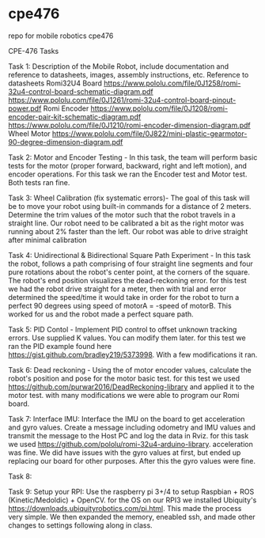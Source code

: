 # cpe476
repo for mobile robotics cpe476

CPE-476 Tasks

Task 1: Description of the Mobile Robot, include documentation and reference to datasheets, images, assembly instructions, etc. 
  Reference to datasheets
  Romi32U4 Board 
  https://www.pololu.com/file/0J1258/romi-32u4-control-board-schematic-diagram.pdf
  https://www.pololu.com/file/0J1261/romi-32u4-control-board-pinout-power.pdf
  Romi Encoder 
  https://www.pololu.com/file/0J1208/romi-encoder-pair-kit-schematic-diagram.pdf
  https://www.pololu.com/file/0J1210/romi-encoder-dimension-diagram.pdf
  Wheel Motor
  https://www.pololu.com/file/0J822/mini-plastic-gearmotor-90-degree-dimension-diagram.pdf
 
Task 2: Motor and Encoder Testing - In this task, the team will perform basic tests for the motor (proper forward, backward, right and left motion), and encoder operations.
  For this task we ran the Encoder test and Motor test. Both tests ran fine.
  
Task 3: Wheel Calibration (fix systematic errors)- The goal of this task will be to move your robot using built-in commands for a distance  of 2 meters. Determine the trim values of the motor such that the robot travels in a straight line. 
  Our robot need to be calibrated a bit as the right motor was running about 2% faster than the left. Our robot was able to drive straight   after minimal calibration
  
Task 4: Unidirectional & Bidirectional Square Path Experiment - In this task the robot, follows a path comprising of four straight line segments and four pure rotations about the robot's center point, at the corners of the square. The robot's end position visualizes the dead-reckoning error.
  for this test we had the robot drive straight for a meter, then with trial and error determined the speed/time it would take in order   for   the robot to turn a perfect 90 degrees using speed of motorA = -speed of motorB. This worked for us and the robot made a perfect   square path. 
  
Task 5: PID Contol - Implement PID control to offset unknown tracking errors. Use supplied K values. You can modify them later. 
  for this test we ran the PID example found here https://gist.github.com/bradley219/5373998. With a few modifications it ran.
  
Task 6: Dead reckoning - Using the of motor encoder values, calculate the robot's position and pose for the motor basic test.
  for this test we used https://github.com/purwar2016/DeadReckoning-library and applied it to the motor test. with many modifications we   were able to program our Romi board.
  
Task 7: Interface IMU: Interface the IMU on the board to get acceleration and gyro values. Create a message including odometry and IMU values and transmit the message to the Host PC and log the data in Rviz.
  for this task we used https://github.com/pololu/romi-32u4-arduino-library. acceleration was fine. We did have issues with the gyro       values at first, but ended up replacing our board for other purposes. After this the gyro values were fine. 
  
Task 8:

Task 9: Setup your RPI: Use the raspberry pi 3+/4 to setup Raspbian + ROS (Kinetic/Medoldic) + OpenCV.
  for the OS on our RPI3 we installed Ubiquity's https://downloads.ubiquityrobotics.com/pi.html. This made the process very simple. We then expanded the memory, eneabled ssh, and made other changes to settings following along in class. 
  

